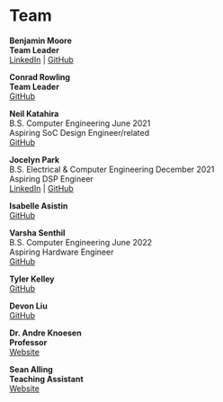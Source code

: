 # Team

**Benjamin Moore <br/>
Team Leader** <br/>
[LinkedIn](https://linkedIn.com) | [GitHub](https://github.com/mooreben34)


**Conrad Rowling <br/>
Team Leader** <br/>
[GitHub](https://github.com/Conrad-Rowling)  


**Neil Katahira** <br/>
B.S. Computer Engineering June 2021 <br/>
Aspiring SoC Design Engineer/related <br/>
[GitHub](https://github.com/neilkatahira)


**Jocelyn Park** <br/>
B.S. Electrical & Computer Engineering December 2021 <br/>
Aspiring DSP Engineer <br/>
[LinkedIn](https://linkedIn.com/in/jocelyn-park) | [GitHub](https://github.com/spectivePer) 


**Isabelle Asistin** <br/>
[GitHub](https://github.com/ijasistin) 


**Varsha Senthil** <br/>
B.S. Computer Engineering June 2022  <br/>
Aspiring Hardware Engineer <br/>
[GitHub](https://github.com/varshaaaaa)


**Tyler Kelley** <br/>
[GitHub](https://github.com/tfkelley)


**Devon Liu**   <br/>
[GitHub](https://github.com/dvnliu)

**Dr. Andre Knoesen <br/>
Professor** <br/>
[Website](https://faculty.engineering.ucdavis.edu/knoesen/) 

**Sean Alling <br/>
Teaching Assistant** <br/>
[Website](https://www.ece.ucdavis.edu/blog/alling-sean/)
